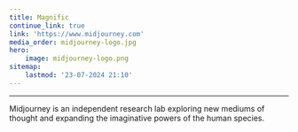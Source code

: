 ```yaml
---
title: Magnific
continue_link: true
link: 'https://www.midjourney.com'
media_order: midjourney-logo.jpg
hero:
    image: midjourney-logo.png
sitemap:
    lastmod: '23-07-2024 21:10'
---
```


---
Midjourney is an independent research lab exploring new mediums of thought and expanding the imaginative powers of the human species.